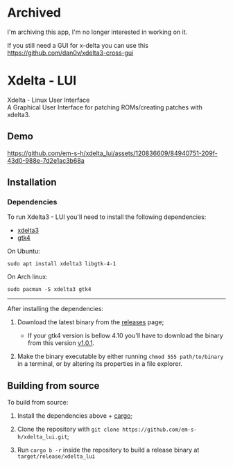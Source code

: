 # Archived

I'm archiving this app, I'm no longer interested in working on it.


If you still need a GUI for x-delta you can use this https://github.com/dan0v/xdelta3-cross-gui

# Xdelta - LUI

Xdelta - Linux User Interface <br> 
A Graphical User Interface for patching ROMs/creating patches with xdelta3.

## Demo

https://github.com/em-s-h/xdelta_lui/assets/120836609/84940751-209f-43d0-988e-7d2e1ac3b68a

## Installation

<!-- {{{ -->

### Dependencies

<!-- {{{ -->

To run Xdelta3 - LUI you'll need to install the following dependencies:

- [xdelta3](https://github.com/jmacd/xdelta)
- [gtk4](https://www.gtk.org/docs/installations/)

On Ubuntu:
```shell
sudo apt install xdelta3 libgtk-4-1
```

On Arch linux:
```shell
sudo pacman -S xdelta3 gtk4
```

<!-- }}} -->

---

After installing the dependencies:

1. Download the latest binary from the [releases](https://github.com/em-s-h/xdelta_lui/releases) page;
    - If your gtk4 version is bellow 4.10 you'll have to download the binary from this version
    [v1.0.1](https://github.com/em-s-h/xdelta_lui/releases/tag/v1.0.1).

2. Make the binary executable by either running `chmod 555 path/to/binary` in a terminal, or by
altering its properties in a file explorer.

<!-- }}} -->

## Building from source

<!-- {{{ -->

To build from source: 

1. Install the dependencies above + [cargo](https://doc.rust-lang.org/book/ch01-03-hello-cargo.html);

2. Clone the repository with `git clone https://github.com/em-s-h/xdelta_lui.git`;

3. Run `cargo b -r` inside the repository to build a release binary at `target/release/xdelta_lui`

<!-- }}} -->
